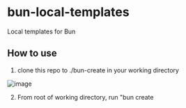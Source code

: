 # bun-local-templates

Local templates for Bun

## How to use

1. clone this repo to ./bun-create in your working directory

![image](https://github.com/user-attachments/assets/9d21da88-0fc5-4e9f-9c81-b33ba773fa69)

2. From root of working directory, run "bun create <template>" command to create project from prefered template. 

![image](https://github.com/user-attachments/assets/8fd9cb53-209d-441f-a1b7-2566dbbf4685)

## Supported Templates

- bun-app
- bun-module
- capacitor-app
- cordova-app
- monaca-app
- electron-app
- node-cli
- pwa
- vanilla
- js-library
- vite-preact
- vite-vanilla
